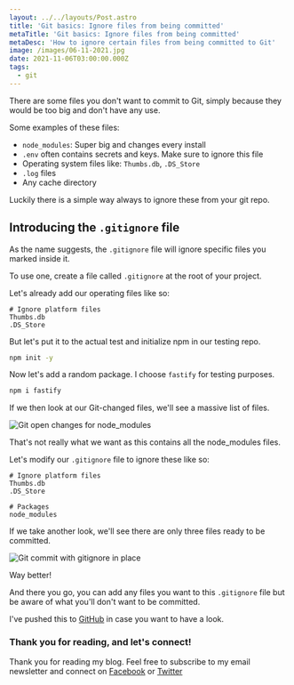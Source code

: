 ```yaml
---
layout: ../../layouts/Post.astro
title: 'Git basics: Ignore files from being committed'
metaTitle: 'Git basics: Ignore files from being committed'
metaDesc: 'How to ignore certain files from being committed to Git'
image: /images/06-11-2021.jpg
date: 2021-11-06T03:00:00.000Z
tags:
  - git
---
```


There are some files you don't want to commit to Git, simply because they would be too big and don't have any use.

Some examples of these files:

- `node_modules`: Super big and changes every install
- `.env` often contains secrets and keys. Make sure to ignore this file
- Operating system files like: `Thumbs.db`, `.DS_Store`
- `.log` files
- Any cache directory

Luckily there is a simple way always to ignore these from your git repo.

## Introducing the `.gitignore` file

As the name suggests, the `.gitignore` file will ignore specific files you marked inside it.

To use one, create a file called `.gitignore` at the root of your project.

Let's already add our operating files like so:

```text
# Ignore platform files
Thumbs.db
.DS_Store
```

But let's put it to the actual test and initialize npm in our testing repo.

```bash
npm init -y
```

Now let's add a random package. I choose `fastify` for testing purposes.

```bash
npm i fastify
```

If we then look at our Git-changed files, we'll see a massive list of files.

![Git open changes for node_modules](https://cdn.hashnode.com/res/hashnode/image/upload/v1635225546510/SX_6U1_w7s.png)

That's not really what we want as this contains all the node_modules files.

Let's modify our `.gitignore` file to ignore these like so:

```text
# Ignore platform files
Thumbs.db
.DS_Store

# Packages
node_modules
```

If we take another look, we'll see there are only three files ready to be committed.

![Git commit with gitignore in place](https://cdn.hashnode.com/res/hashnode/image/upload/v1635225678012/UITIKWa2s.png)

Way better!

And there you go, you can add any files you want to this `.gitignore` file but be aware of what you'll don't want to be committed.

I've pushed this to [GitHub](https://github.com/rebelchris/git-test) in case you want to have a look.

### Thank you for reading, and let's connect!

Thank you for reading my blog. Feel free to subscribe to my email newsletter and connect on [Facebook](https://www.facebook.com/DailyDevTipsBlog) or [Twitter](https://twitter.com/DailyDevTips1)
